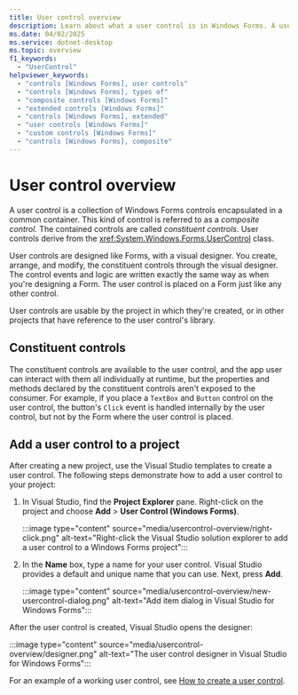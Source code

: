 ```yaml
---
title: User control overview
description: Learn about what a user control is in Windows Forms. A user control is a composite control that displays other controls as a group, and is interacted with as a single control.
ms.date: 04/02/2025
ms.service: dotnet-desktop
ms.topic: overview
f1_keywords: 
  - "UserControl"
helpviewer_keywords: 
  - "controls [Windows Forms], user controls"
  - "controls [Windows Forms], types of"
  - "composite controls [Windows Forms]"
  - "extended controls [Windows Forms]"
  - "controls [Windows Forms], extended"
  - "user controls [Windows Forms]"
  - "custom controls [Windows Forms]"
  - "controls [Windows Forms], composite"
---
```


# User control overview

A user control is a collection of Windows Forms controls encapsulated in a common container. This kind of control is referred to as a _composite control_. The contained controls are called _constituent controls_. User controls derive from the <xref:System.Windows.Forms.UserControl> class.

User controls are designed like Forms, with a visual designer. You create, arrange, and modify, the constituent controls through the visual designer. The control events and logic are written exactly the same way as when you're designing a Form. The user control is placed on a Form just like any other control.

User controls are usable by the project in which they're created, or in other projects that have reference to the user control's library.

## Constituent controls

The constituent controls are available to the user control, and the app user can interact with them all individually at runtime, but the properties and methods declared by the constituent controls aren't exposed to the consumer. For example, if you place a `TextBox` and `Button` control on the user control, the button's `Click` event is handled internally by the user control, but not by the Form where the user control is placed.

## Add a user control to a project

After creating a new project, use the Visual Studio templates to create a user control. The following steps demonstrate how to add a user control to your project:

01. In Visual Studio, find the **Project Explorer** pane. Right-click on the project and choose **Add** > **User Control (Windows Forms)**.

    :::image type="content" source="media/usercontrol-overview/right-click.png" alt-text="Right-click the Visual Studio solution explorer to add a user control to a Windows Forms project":::

01. In the **Name** box, type a name for your user control. Visual Studio provides a default and unique name that you can use. Next, press **Add**.

    :::image type="content" source="media/usercontrol-overview/new-usercontrol-dialog.png" alt-text="Add item dialog in Visual Studio for Windows Forms":::

After the user control is created, Visual Studio opens the designer:

:::image type="content" source="media/usercontrol-overview/designer.png" alt-text="The user control designer in Visual Studio for Windows Forms":::

For an example of a working user control, see [How to create a user control](how-to-create-usercontrol.md).
